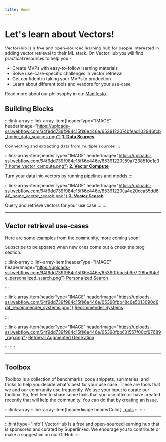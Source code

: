 ```yaml
---
title: Home
---
```


# Let's learn about Vectors!

VectorHub is a free and open-sourced learning hub for people interested in adding vector retrieval to their ML stack. On VectorHub you will find practical resources to help you -

* Create MVPs with easy-to-follow learning materials
* Solve use-case-specific challenges in vector retrieval
* Get confident in taking your MVPs to production
* Learn about different tools and vendors for your use-case

Read more about our philosophy in our [Manifesto](manifesto.md).

## Building Blocks

::::link-array
:::link-array-item{headerType="IMAGE" headerImage="https://uploads-ssl.webflow.com/64f9dd739f984c15f86e446e/6539122074bfead102946fcb_home_data_sources.png"}
[**1. Data Sources**](building_blocks/data_sources/readme.md)

Connecting and extracting data from multiple sources
:::

:::link-array-item{headerType="IMAGE" headerImage="https://uploads-ssl.webflow.com/64f9dd739f984c15f86e446e/65391220959a7238510c1c37_home_vector_compute.png"}
[**2. Vector Compute**](building_blocks/vector_compute/readme.md)

Turn your data into vectors by running pipelines and models
:::

:::link-array-item{headerType="IMAGE" headerImage="https://uploads-ssl.webflow.com/64f9dd739f984c15f86e446e/653912200a4e20cca55dd646_home_vector_search.png"}
[**3. Vector Search**](building_blocks/vector_search/readme.md)

Query and retrieve vectors for your use case
:::
::::

***

## Vector retrieval use-cases

Here are some examples from the community, more coming soon!

Subscribe to be updated when new ones come out & check the blog section.

::::link-array
:::link-array-item{headerType="IMAGE" headerImage="https://uploads-ssl.webflow.com/64f9dd739f984c15f86e446e/65390fbbd5b9e7f28bd94e1e_personalized_search.png"}
[Personalized Search](use_cases/personalized_search.md)

:::

:::link-array-item{headerType="IMAGE" headerImage="https://uploads-ssl.webflow.com/64f9dd739f984c15f86e446e/65390fbb48c6e5013090d6d4_recommender_systems.png"}
[Recommender Systems](use_cases/recommender_systems.md)

:::

:::link-array-item{headerType="IMAGE" headerImage="https://uploads-ssl.webflow.com/64f9dd739f984c15f86e446e/65390fbb631557f00cf97689_rag.png"}
[Retrieval Augmented Generation](use_cases/retrieval_augmented_generation.md)

:::
::::

***

## Toolbox

Toolbox is a collection of benchmarks, code snippets, summaries, and tricks to help you decide what's best for your use case. These are tools that we and our community use frequently. We use your input to curate our toolbox. So, feel free to share some tools that you use often or have created recently that will help the community. You can do that by [creating an issue](https://github.com/superlinked/VectorHub/issues/new).

::::link-array
:::link-array-item{headerImage headerColor}
[Tools](tools/readme.md)
:::
::::

***

:::hint{type="info"}
VectorHub is a free and open-sourced learning hub that is sponsored and curated by Superlinked. We enourage you to contribute or make a suggestion on our GitHub.
:::

